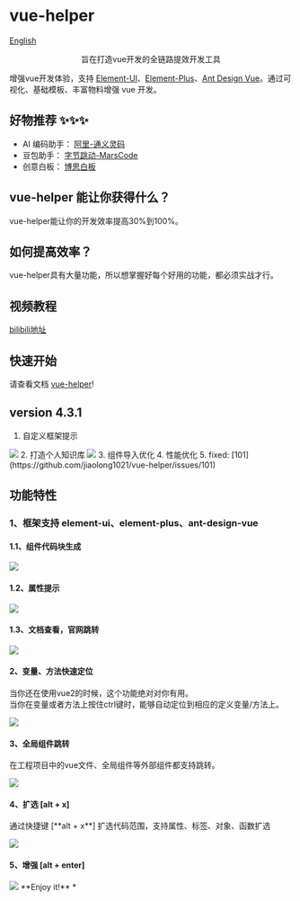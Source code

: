 # vue-helper

[English](https://github.com/jiaolong1021/vue-helper/blob/HEAD/README-EN.md)

<div align="center">
  旨在打造vue开发的全链路提效开发工具
</div>

增强vue开发体验，支持 <a class="m-link" href="https://element.eleme.cn/" target="_blank">Element-UI</a>、<a class="m-link" href="https://element-plus.org/" target="_blank">Element-Plus</a>、<a class="m-link" href="https://www.antdv.com/" target="_blank">Ant Design Vue</a>。通过可视化、基础模板、丰富物料增强 vue 开发。

## 好物推荐 ✨✨✨
* AI 编码助手： [阿里-通义灵码](https://developer.aliyun.com/topic/lingma/september?taskCode=18486&recordId=1627dde5f632a75ff7177759fffb99a0)
* 豆包助手： [字节跳动-MarsCode](https://www.marscode.cn/events/s/iSDf7sB6/)
* 创意白板： [博思白板](https://boardmix.cn/invitation/invitee/?code=P6cgeIlptlVu)

## vue-helper 能让你获得什么？
vue-helper能让你的开发效率提高30%到100%。

## 如何提高效率？
vue-helper具有大量功能，所以想掌握好每个好用的功能，都必须实战才行。

## 视频教程
[bilibili地址](https://space.bilibili.com/179666728/channel/seriesdetail?sid=4376604&ctype=0)

## 快速开始
请查看文档 [vue-helper](http://vue-helper.80fight.cn/)!

## version 4.3.1
1. 自定义框架提示
<img src="https://cdn.80fight.cn/helper/framework-support.png" />
2. 打造个人知识库
<img src="https://cdn.80fight.cn/helper/block-list.png" />
3. 组件导入优化
4. 性能优化
5. fixed: [101](https://github.com/jiaolong1021/vue-helper/issues/101)

## 功能特性
### 1、框架支持 element-ui、element-plus、ant-design-vue
<h4>1.1、组件代码块生成</h4>
<img src="https://common.xxpie.com/helper-element-tag.gif" />
<h4>1.2、属性提示</h4>
<img src="https://common.xxpie.com/helper-attr.gif" />
<h4>1.3、文档查看，官网跳转</h4>
<img src="https://common.xxpie.com/helper-document.gif" />
 <h4>2、变量、方法快速定位</h4>
<p>当你还在使用vue2的时候，这个功能绝对对你有用。<br>当你在变量或者方法上按住ctrl键时，能够自动定位到相应的定义变量/方法上。</p>
<img src="https://common.xxpie.com/helper-go-to-define.gif" />
<h4>3、全局组件跳转</h4>
<p>在工程项目中的vue文件、全局组件等外部组件都支持跳转。</p>
<img src="https://common.xxpie.com/helper-definition-file-jump.gif" />
<h4>4、扩选 [alt + x]</h4>
<p>通过快捷键 [**alt + x**] 扩选代码范围，支持属性、标签、对象、函数扩选</p>
<img src="https://common.xxpie.com/helper-variable-block.gif" />
<h4>5、增强 [alt + enter]</h4>
<img src="https://common.xxpie.com/helper-key-value.gif" />
**Enjoy it!**
 *